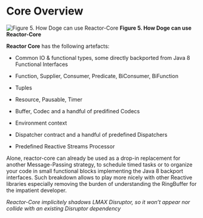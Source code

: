 # Core Overview
![Figure 5. How Doge can use Reactor-Core](http://projectreactor.io/docs/reference/images/core-overview.png)
**Figure 5. How Doge can use Reactor-Core**

**Reactor Core** has the following artefacts:

* Common IO & functional types, some directly backported from Java 8 Functional Interfaces

 * Function, Supplier, Consumer, Predicate, BiConsumer, BiFunction

 * Tuples

 * Resource, Pausable, Timer

 * Buffer, Codec and a handful of predifined Codecs
* Environment context

* Dispatcher contract and a handful of predefined Dispatchers

* Predefined Reactive Streams Processor

Alone, reactor-core can already be used as a drop-in replacement for another Message-Passing strategy, to schedule timed tasks or to organize your code in small functional blocks implementing the Java 8 backport interfaces. Such breakdown allows to play more nicely with other Reactive libraries especially removing the burden of understanding the RingBuffer for the impatient developer.

*Reactor-Core implicitely shadows LMAX Disruptor, so it won’t appear nor collide with an existing Disruptor dependency*




